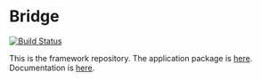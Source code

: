 # Bridge
[![Build Status](https://travis-ci.org/dart-bridge/framework.svg?branch=master)](https://travis-ci.org/dart-bridge/framework)

This is the framework repository. The application package is [here](http://github.com/dart-bridge/bridge).
Documentation is [here](http://dart-bridge.github.io).